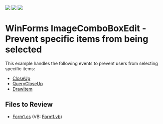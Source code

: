 <!-- default badges list -->
![](https://img.shields.io/endpoint?url=https://codecentral.devexpress.com/api/v1/VersionRange/128623086/17.2.3%2B)
[![](https://img.shields.io/badge/Open_in_DevExpress_Support_Center-FF7200?style=flat-square&logo=DevExpress&logoColor=white)](https://supportcenter.devexpress.com/ticket/details/E2358)
[![](https://img.shields.io/badge/📖_How_to_use_DevExpress_Examples-e9f6fc?style=flat-square)](https://docs.devexpress.com/GeneralInformation/403183)
<!-- default badges end -->

# WinForms ImageComboBoxEdit - Prevent specific items from being selected

This example handles the following events to prevent users from selecting specific items: 

* [CloseUp](https://docs.devexpress.com/WindowsForms/DevExpress.XtraEditors.Repository.RepositoryItemPopupBase.CloseUp)
* [QueryCloseUp](https://docs.devexpress.com/WindowsForms/DevExpress.XtraEditors.Repository.RepositoryItemPopupBase.QueryCloseUp)
* [DrawItem](https://docs.devexpress.com/WindowsForms/DevExpress.XtraEditors.Repository.RepositoryItemComboBox.DrawItem)


## Files to Review

* [Form1.cs](./CS/WindowsApplication33/Form1.cs) (VB: [Form1.vb](./VB/WindowsApplication33/Form1.vb))

